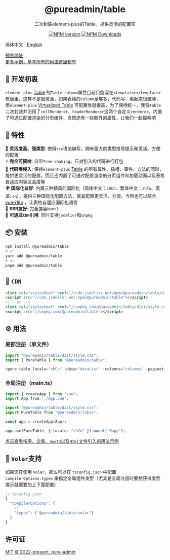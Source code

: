 <h1 align="center">@pureadmin/table</h1>
<p align="center">二次封装element-plus的Table，提供灵活的配置项</p>

<p align="center">
<a href="https://www.npmjs.com/package/@pureadmin/table" target="__blank"><img src="https://img.shields.io/npm/v/@pureadmin/table?color=a1b858&label=" alt="NPM version"></a>
<a href="https://www.npmjs.com/package/@pureadmin/table" target="__blank"><img alt="NPM Downloads" src="https://img.shields.io/npm/dm/@pureadmin/table?color=50a36f&label="></a>
</p>

简体中文 | [English](./README.en-US.md)

[预览地址](https://pure-admin.github.io/pure-admin-table/)  
[更多示例，基本所有的用法这里都有](https://yiming_chang.gitee.io/vue-pure-admin/#/pure-table/index?username=sso&roles=admin&accessToken=eyJhbGciOiJIUzUxMiJ9.admin)

## 🤔 开发初衷

`element-plus` [Table](https://element-plus.org/zh-CN/component/table.html#table-column-%E5%B1%9E%E6%80%A7) 的`Table-column`属性目前只能写在`<template></template>`模版里，这样不是很灵活，如果表格的`column`足够多，代码写、看起来很臃肿，但`element-plus` [Virtualized Table](https://element-plus.org/zh-CN/component/table-v2.html) 可配置性就很高，为了保持统一，我将`Table`二次封装并沿用了`cellRenderer`、`headerRenderer`这两个自定义`renderer`，内置了可通过配置渲染的分页组件，当然还有一些额外的属性，让我们一起探索吧

## 🚀 特性

🦾 **灵活度高、强类型**: 使用`tsx`语法编写，拥有强大的类型推导提示和灵活、方便的配置  
⚡ **完全可摇树**: 自带`Tree-shaking`，只对引入的代码进行打包  
🫶 **代码零侵入**: 保持`element-plus` [Table](https://element-plus.org/zh-CN/component/table.html) 的所有属性、插槽、事件、方法的同时，提供更灵活的配置，而且还内置了可通过配置渲染的分页组件和加载动画以及表格自适应内容区高度等  
🌍 **国际化友好**: 内置三种精简的国际化（简体中文：`zhCn`、繁体中文：`zhTw`、英语: `en`），提供三种国际化配置方法，使其配置更灵活、方便。当然也可以结合 [vue-i18n](https://vue-i18n.intlify.dev/) ，让表格自适应国际化语言  
💚 **SSR友好**: 完全兼容`Nuxt3`  
📡 **可通过`CDN`引用**: 同时支持`jsdelivr`和`unpkg`

## 📦 安装

```bash
npm install @pureadmin/table
# or
yarn add @pureadmin/table
# or
pnpm add @pureadmin/table
```

## 📡 `CDN`

```html
<link rel="stylesheet" href="//cdn.jsdelivr.net/npm/@pureadmin/table/dist/style.css" />
<script src="//cdn.jsdelivr.net/npm/@pureadmin/table"></script>
<!-- or -->
<link rel="stylesheet" href="//unpkg.com/@pureadmin/table/dist/style.css" />
<script src="//unpkg.com/@pureadmin/table"></script>
```

## ⚙️ 用法

### 局部注册（单文件）

```ts
import "@pureadmin/table/dist/style.css";
import { PureTable } from "@pureadmin/table";

<pure-table locale="zhCn" :data="dataList" :columns="columns" :pagination="pagination"></pure-table>
```

### 全局注册（main.ts）

```ts
import { createApp } from "vue";
import App from "./App.vue";

import "@pureadmin/table/dist/style.css";
import PureTable from "@pureadmin/table";

const app = createApp(App);

app.use(PureTable, { locale: "zhCn" }).mount("#app");
```

[点击查看按需、全局、`nuxt3`以及`Html`文件引入的用法示例](https://github.com/pure-admin/pure-admin-table/tree/main/playgrounds)

## 🔮 `Volar`支持

如果您在使用 `Volar`，那么可以在 `tsconfig.json` 中配置 `compilerOptions.types` 来指定全局组件类型（尤其是全局注册时要想获得类型提示就需要加上下面配置）

```js
// tsconfig.json
{
  "compilerOptions": {
    // ...
    "types": ["@pureadmin/table/volar"]
  }
}
```

## 许可证

[MIT © 2022-present, pure-admin](./LICENSE)
